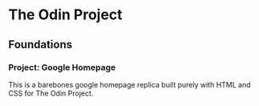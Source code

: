 # The Odin Project
## Foundations
### Project: Google Homepage

This is a barebones google homepage replica built purely with HTML and CSS for The Odin Project.
